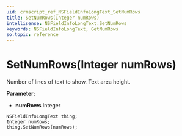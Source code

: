 ```yaml
---
uid: crmscript_ref_NSFieldInfoLongText_SetNumRows
title: SetNumRows(Integer numRows)
intellisense: NSFieldInfoLongText.SetNumRows
keywords: NSFieldInfoLongText, GetNumRows
so.topic: reference
---
```


# SetNumRows(Integer numRows)

Number of lines of text to show. Text area height.

**Parameter:** 
* **numRows** Integer

```crmscript
NSFieldInfoLongText thing;
Integer numRows;
thing.SetNumRows(numRows);
```

